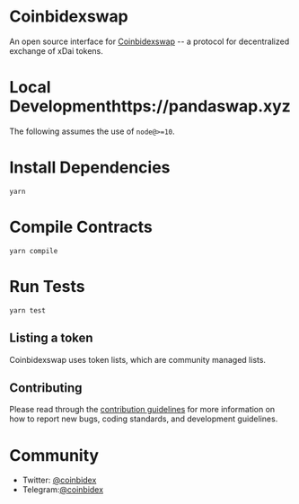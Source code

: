 # Coinbidexswap

An open source interface for [Coinbidexswap](http://coinbidex.website:5000/#/swap) -- a protocol for decentralized exchange of xDai tokens.

# Local Developmenthttps://pandaswap.xyz
The following assumes the use of ```node@>=10```.

# Install Dependencies
```yarn```

# Compile Contracts
 ```yarn compile```
 
 # Run Tests
```yarn test```

## Listing a token
Coinbidexswap uses token lists, which are community managed lists.

## Contributing
Please read through the [contribution guidelines](./CONTRIBUTING.md) for more information on 
how to report new bugs, coding standards, and development guidelines.

# Community 
- Twitter: [@coinbidex](https://twitter.com/coinbidex)
- Telegram:[@coinbidex](https://t.me/coinbidex)

